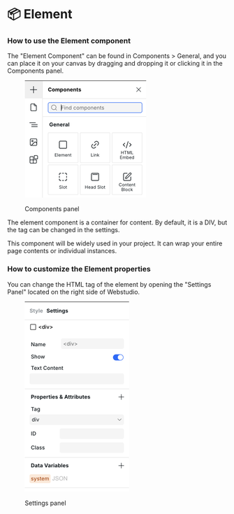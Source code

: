 # 📦 Element

### How to use the Element component

The "Element Component" can be found in Components > General, and you can place it on your canvas by dragging and dropping it or clicking it in the Components panel.

<figure><img src="../../.gitbook/assets/image (8).png" alt="" width="278"><figcaption><p>Components panel</p></figcaption></figure>

The element component is a container for content. By default, it is a DIV, but the tag can be changed in the settings.

This component will be widely used in your project. It can wrap your entire page contents or individual instances.

### How to customize the Element properties

You can change the HTML tag of the element by opening the "Settings Panel" located on the right side of Webstudio.

<figure><img src="../../.gitbook/assets/image (9).png" alt="" width="239"><figcaption><p>Settings panel</p></figcaption></figure>
